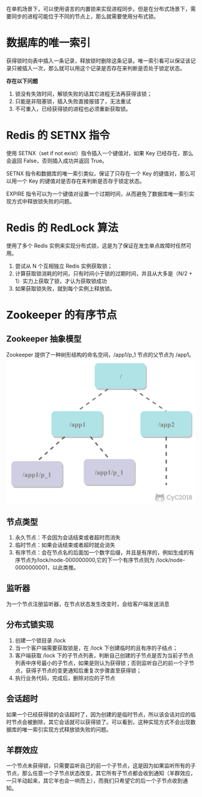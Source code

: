 在单机场景下，可以使用语言的内置锁来实现进程同步。但是在分布式场景下，需要同步的进程可能位于不同的节点上，那么就需要使用分布式锁。

# 数据库的唯一索引
获得锁时向表中插入一条记录，释放锁时删除这条记录。唯一索引看可以保证该记录只被插入一次，那么就可以用这个记录是否存在来判断是否处于锁定状态。

**存在以下问题**
1. 锁没有失效时间，解锁失败的话其它进程无法再获得该锁；
2. 只能是非阻塞锁，插入失败直接报错了，无法重试
3. 不可重入，已经获得锁的进程也必须重新获取锁。

# Redis 的 SETNX 指令
使用 SETNX（set if not exist）指令插入一个键值对，如果 Key 已经存在，那么会返回 False，否则插入成功并返回 True。

SETNX 指令和数据库的唯一索引类似，保证了只存在一个 Key 的键值对，那么可以用一个 Key 的键值对是否存在来判断是否存于锁定状态。

EXPIRE 指令可以为一个键值对设置一个过期时间，从而避免了数据库唯一索引实现方式中释放锁失败的问题。

# Redis 的 RedLock 算法
使用了多个 Redis 实例来实现分布式锁，这是为了保证在发生单点故障时任然可用。
1. 尝试从 N 个互相独立 Redis 实例获取锁；
2. 计算获取锁消耗的时间，只有时间小于锁的过期时间，并且从大多是（N/2 + 1）实力上获取了锁，才认为获取锁成功
3. 如果获取锁失败，就到每个实例上释放锁。

# Zookeeper 的有序节点
## Zookeeper 抽象模型
Zookeeper 提供了一种树形结构的命名空间，/app1/p_1 节点的父节点为 /app1。
![](assets/Zookeeper的抽象模型.png)
## 节点类型
1. 永久节点：不会因为会话结束或者超时而消失
2. 临时节点：如果会话结束或者超时就会消失
3. 有序节点：会在节点名的后面加一个数字后缀，并且是有序的，例如生成的有序节点为/lock/node-000000000,它的下一个有序节点则为 /lock/node-0000000001，以此类推。
## 监听器
为一个节点注册监听器，在节点状态发生改变时，会给客户端发送消息
## 分布式锁实现
1. 创建一个锁目录 /lock
2. 当一个客户端需要获取锁是，在 /lock 下创建临时的且有序的子结点；
3. 客户端获取 /lock 下的子节点列表，判断自己创建的子节点是否为当前子节点列表中序号最小的子节点，如果是则认为获得锁；否则监听自己的前一个子节点，获得子节点的变更通知后重复次步骤直至获得锁；
4. 执行业务代码，完成后，删除对应的子节点
## 会话超时
如果一个已经获得锁的会话超时了，因为创建的是临时节点，所以该会话对应的临时节点会被删除，其它会话就可以获得锁了。可以看到，这种实现方式不会出现数据库的唯一索引实现方式释放锁失败的问题。
## 羊群效应
一个节点未获得锁，只需要监听自己的前一个子节点，这是因为如果监听所有的子节点，那么任意一个子节点状态改变，其它所有子节点都会收到通知（羊群效应，一只羊动起来，其它羊也会一哄而上），而我们只希望它的后一个子节点收到通知。